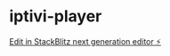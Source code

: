 # iptivi-player

[Edit in StackBlitz next generation editor ⚡️](https://stackblitz.com/~/github.com/alexandremoore/iptivi-player)